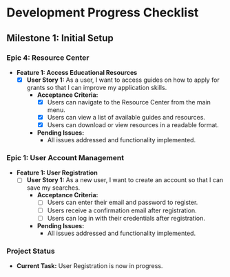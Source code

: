 # Development Progress Checklist

## Milestone 1: Initial Setup

### Epic 4: Resource Center
- **Feature 1: Access Educational Resources**
  - [x] **User Story 1:** As a user, I want to access guides on how to apply for grants so that I can improve my application skills.
    - **Acceptance Criteria:**
      - [x] Users can navigate to the Resource Center from the main menu.
      - [x] Users can view a list of available guides and resources.
      - [x] Users can download or view resources in a readable format.
    - **Pending Issues:**
      - All issues addressed and functionality implemented.

### Epic 1: User Account Management
- **Feature 1: User Registration**
  - [ ] **User Story 1:** As a new user, I want to create an account so that I can save my searches.
    - **Acceptance Criteria:**
      - [ ] Users can enter their email and password to register.
      - [ ] Users receive a confirmation email after registration.
      - [ ] Users can log in with their credentials after registration.
    - **Pending Issues:**
      - All issues addressed and functionality implemented.

### Project Status
- **Current Task:** User Registration is now in progress.
